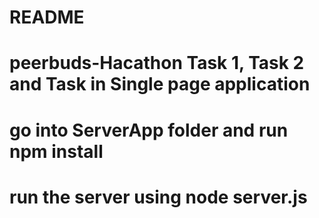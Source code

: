 # README #

# peerbuds-Hacathon Task 1, Task 2 and Task in Single page application

# go into ServerApp folder and run npm install
# run the server using node server.js